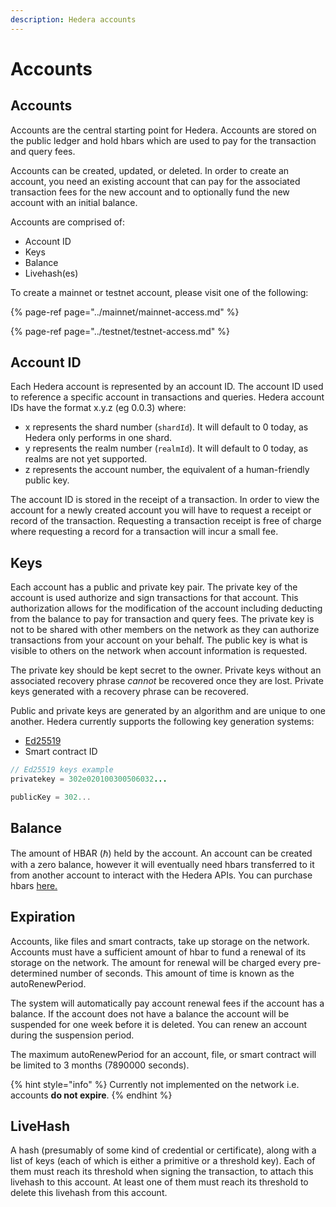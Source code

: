 ```yaml
---
description: Hedera accounts
---
```


# Accounts

## Accounts

Accounts are the central starting point for Hedera. Accounts are stored on the public ledger and hold hbars which are used to pay for the transaction and query fees. 

Accounts can be created, updated, or deleted. In order to create an account, you need an existing account that can pay for the associated transaction fees for the new account and to optionally fund the new account with an initial balance.

Accounts are comprised of:

* Account ID
* Keys
* Balance
* Livehash\(es\)

To create a mainnet or testnet account, please visit one of the following:

{% page-ref page="../mainnet/mainnet-access.md" %}

{% page-ref page="../testnet/testnet-access.md" %}

## Account ID

Each Hedera account is represented by an account ID. The account ID used to reference a specific account in transactions and queries. Hedera account IDs have the format x.y.z \(eg 0.0.3\) where:

* x represents the shard number \(`shardId`\). It will default to 0 today, as Hedera only performs in one shard.
* y represents the realm number \(`realmId`\). It will default to 0 today, as realms are not yet supported.
* z represents the account number, the equivalent of a human-friendly public key.

The account ID is stored in the receipt of a transaction. In order to view the account for a newly created account you will have to request a receipt or record of the transaction. Requesting a transaction receipt is free of charge where requesting a record for a transaction will incur a small fee. 

## Keys

Each account has a public and private key pair. The private key of the account is used authorize and sign transactions for that account. This authorization allows for the modification of the account including deducting from the balance to pay for transaction and query fees. The private key is not to be shared with other members on the network as they can authorize transactions from your account on your behalf. The public key is what is visible to others on the network when account information is requested.

The private key should be kept secret to the owner. Private keys without an associated recovery phrase _cannot_ be recovered once they are lost. Private keys generated with a recovery phrase can be recovered. 

Public and private keys are generated by an algorithm and are unique to one another. Hedera currently supports the following key generation systems:

* [Ed25519](https://ed25519.cr.yp.to/index.html)
* Smart contract ID

```java
// Ed25519 keys example
privatekey = 302e020100300506032...

publicKey = 302...
```

## Balance

The amount of HBAR \(ℏ\) held by the account. An account can be created with a zero balance, however it will eventually need hbars transferred to it from another account to interact with the Hedera APIs. You can purchase hbars [here.](https://www.hedera.com/buying-guide)

## Expiration

Accounts, like files and smart contracts, take up storage on the network. Accounts must have a sufficient amount of hbar to fund a renewal of its storage on the network. The amount for renewal will be charged every pre-determined number of seconds. This amount of time is known as the autoRenewPeriod.

The system will automatically pay account renewal fees if the account has a balance. If the account does not have a balance the account will be suspended for one week before it is deleted. You can renew an account during the suspension period. 

The maximum autoRenewPeriod for an account, file, or smart contract will be limited to 3 months \(7890000 seconds\).

{% hint style="info" %}
Currently not implemented on the network i.e. accounts **do not expire**. 
{% endhint %}

## LiveHash

A hash \(presumably of some kind of credential or certificate\), along with a list of keys \(each of which is either a primitive or a threshold key\). Each of them must reach its threshold when signing the transaction, to attach this livehash to this account. At least one of them must reach its threshold to delete this livehash from this account.

